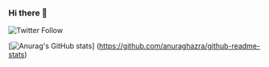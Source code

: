 ### Hi there 👋

![Twitter Follow](https://img.shields.io/twitter/follow/hyperdb?style=social)

[![Anurag's GitHub stats](https://github-readme-stats.vercel.app/api?username=hyperdb)]
(https://github.com/anuraghazra/github-readme-stats)
